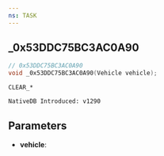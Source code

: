 ```yaml
---
ns: TASK
---
```

## _0x53DDC75BC3AC0A90

```c
// 0x53DDC75BC3AC0A90
void _0x53DDC75BC3AC0A90(Vehicle vehicle);
```

```
CLEAR_*

NativeDB Introduced: v1290
```

## Parameters
* **vehicle**:
